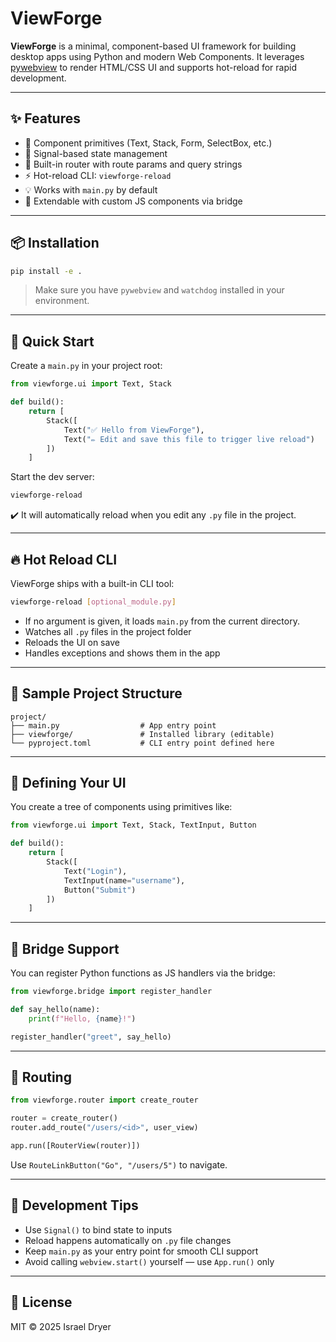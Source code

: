 # ViewForge

**ViewForge** is a minimal, component-based UI framework for building desktop apps using Python and modern Web Components. It leverages [pywebview](https://pywebview.flowrl.com/) to render HTML/CSS UI and supports hot-reload for rapid development.

---

## ✨ Features

- 🧱 Component primitives (Text, Stack, Form, SelectBox, etc.)
- 🔁 Signal-based state management
- 🔀 Built-in router with route params and query strings
- ⚡ Hot-reload CLI: `viewforge-reload`
- 💡 Works with `main.py` by default
- 🧩 Extendable with custom JS components via bridge

---

## 📦 Installation

```bash
pip install -e .
```

> Make sure you have `pywebview` and `watchdog` installed in your environment.

---

## 🚀 Quick Start

Create a `main.py` in your project root:

```python
from viewforge.ui import Text, Stack

def build():
    return [
        Stack([
            Text("✅ Hello from ViewForge"),
            Text("✏️ Edit and save this file to trigger live reload")
        ])
    ]
```

Start the dev server:

```bash
viewforge-reload
```

✔️ It will automatically reload when you edit any `.py` file in the project.

---

## 🔥 Hot Reload CLI

ViewForge ships with a built-in CLI tool:

```bash
viewforge-reload [optional_module.py]
```

- If no argument is given, it loads `main.py` from the current directory.
- Watches all `.py` files in the project folder
- Reloads the UI on save
- Handles exceptions and shows them in the app

---

## 🧪 Sample Project Structure

```
project/
├── main.py                  # App entry point
├── viewforge/               # Installed library (editable)
└── pyproject.toml           # CLI entry point defined here
```

---

## 🔧 Defining Your UI

You create a tree of components using primitives like:

```python
from viewforge.ui import Text, Stack, TextInput, Button

def build():
    return [
        Stack([
            Text("Login"),
            TextInput(name="username"),
            Button("Submit")
        ])
    ]
```

---

## 🔌 Bridge Support

You can register Python functions as JS handlers via the bridge:

```python
from viewforge.bridge import register_handler

def say_hello(name):
    print(f"Hello, {name}!")

register_handler("greet", say_hello)
```

---

## 🧭 Routing

```python
from viewforge.router import create_router

router = create_router()
router.add_route("/users/<id>", user_view)

app.run([RouterView(router)])
```

Use `RouteLinkButton("Go", "/users/5")` to navigate.

---

## 🧰 Development Tips

- Use `Signal()` to bind state to inputs
- Reload happens automatically on `.py` file changes
- Keep `main.py` as your entry point for smooth CLI support
- Avoid calling `webview.start()` yourself — use `App.run()` only

---

## 📜 License

MIT © 2025 Israel Dryer
